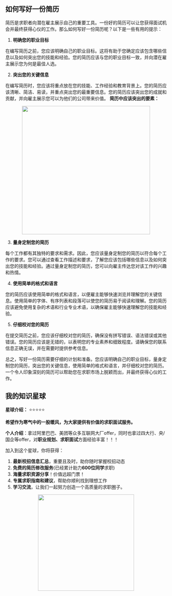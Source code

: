 ## 如何写好一份简历

简历是求职者向潜在雇主展示自己的重要工具。一份好的简历可以让您获得面试机会并最终获得心仪的工作。那么如何写好一份简历呢？以下是一些有用的提示：

1. **明确您的职业目标**

在编写简历之前，您应该明确自己的职业目标。这将有助于您确定应该包含哪些信息以及如何突出您的技能和经验。您的简历应该与您的职业目标一致，并向潜在雇主展示您为何是最佳人选。

2. **突出您的关键信息**

在编写简历时，您应该将重点放在您的技能、工作经验和教育背景上。您的简历应该清晰、简洁、易读，并重点突出您的最重要信息。您的简历应该突出您的成就和贡献，并向雇主展示您可以为他们的公司带来价值。
**简历中应该突出的要素：**

<div align="center">
    <p>
        <a href="https://github.com/wuyoueeee/CS_Job_Guide" target="_blank">
            <img src="https://cs-job-guide.oss-cn-beijing.aliyuncs.com/image/%E7%AE%80%E5%8E%86%E5%88%B6%E4%BD%9C.png" width="400" />
        </a>
    </p>
</div>

3. **量身定制您的简历**

每个工作都有其独特的要求和需求。因此，您应该量身定制您的简历以符合每个工作的要求。您可以通过查看工作描述和要求，了解您应该包括哪些信息以及如何突出您的技能和经验。通过量身定制您的简历，您可以向雇主传达您对该工作的兴趣和热情。

4. **使用简单的格式和语言**

您的简历应该使用简单的格式和语言，以便雇主能够快速浏览并理解您的关键信息。使用简单的字体、有序列表和段落可以使您的简历易于阅读和理解。您的简历应该避免使用复杂的术语和行业专业术语，以确保雇主能够快速理解您的技能和经验。

5. **仔细校对您的简历**

在提交简历之前，您应该仔细校对您的简历，确保没有拼写错误、语法错误或其他错误。您的简历应该是无错的，以表明您的专业素养和细致程度。请确保您的联系信息正确无误，并在需要时提供参考信息。

总之，写好一份简历需要仔细的计划和准备。您应该明确自己的职业目标，量身定制您的简历，突出您的关键信息，使用简单的格式和语言，并仔细校对您的简历。一个令人印象深刻的简历可以帮助您在求职市场上脱颖而出，并最终获得心仪的工作。

## 我的知识星球
**星球介绍：** ⭐⭐⭐⭐⭐

**希望作为寒气中的一股暖风，为大家提供有价值的求职面试服务。**

**个人介绍**：拿过阿里巴巴、美团等众多互联网大厂offer，同时也拿过四大行、央/国企等offer，对**职业规划、求职面试**方面经验丰富！！！

加入到这个星球，你将获得：
1. **最新校招信息汇总**，重要且及时，助你随时掌握校招动态
2. **免费的简历修改服务**(已经累计助力**600位同学**求职)
3. **海量求职资源分享**！价值远超门票！
4. **专属求职指南和建议**，帮助你顺利找到理想工作
5. **学习交流**，让我们一起努力创造一个高质量的求职圈子。

<div align="center">
    <p>
        <a href="https://github.com/wuyoueeee/CS_Job_Guide" target="_blank">
            <img src="https://cs-job-guide.oss-cn-beijing.aliyuncs.com/image/%E6%B5%B7%E6%8A%A5%20(2).png" width="300" />
        </a>
    </p>
</div>